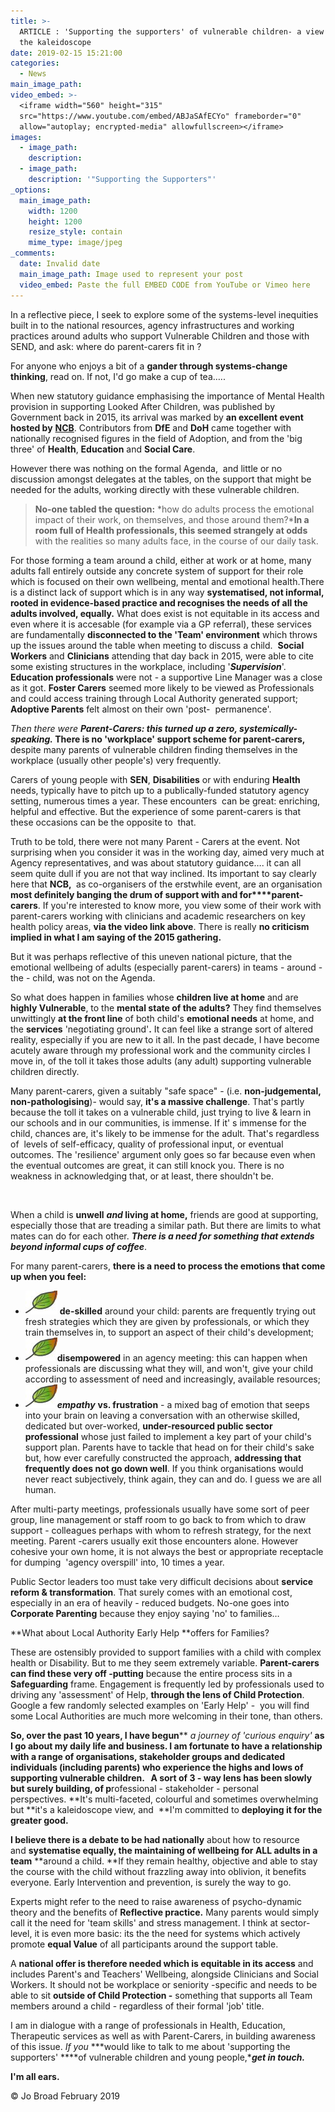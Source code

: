 ```yaml
---
title: >-
  ARTICLE : 'Supporting the supporters' of vulnerable children- a view through
  the kaleidoscope
date: 2019-02-15 15:21:00
categories:
  - News
main_image_path:
video_embed: >-
  <iframe width="560" height="315"
  src="https://www.youtube.com/embed/ABJaSAfECYo" frameborder="0"
  allow="autoplay; encrypted-media" allowfullscreen></iframe>
images:
  - image_path:
    description:
  - image_path:
    description: '"Supporting the Supporters"'
_options:
  main_image_path:
    width: 1200
    height: 1200
    resize_style: contain
    mime_type: image/jpeg
_comments:
  date: Invalid date
  main_image_path: Image used to represent your post
  video_embed: Paste the full EMBED CODE from YouTube or Vimeo here
---
```


In a reflective piece, I seek to explore some of the systems-level inequities built in to the national resources, agency infrastructures and working practices around adults who support Vulnerable Children and those with SEND, and ask: where do parent-carers fit in ?

For anyone who enjoys a bit of a **gander through systems-change thinking**, read on. If not, I'd go make a cup of tea…..

When new statutory guidance emphasising the importance of Mental Health provision in supporting Looked After Children, was published by Government back in 2015, its arrival was marked by **an excellent event hosted by** [**NCB**](https://www.ncb.org.uk/). Contributors from **DfE** and **DoH** came together with nationally recognised figures in the field of Adoption, and from the 'big three' of&nbsp;**Health**, **Education** and **Social Care**.

However there was nothing on the formal Agenda,&nbsp; and little or no discussion amongst delegates at the tables, on the support that might be needed for the adults, working directly with these vulnerable children.

> **No-one tabled the question:** *how do adults process the emotional impact of their work, on themselves, and those around them?***In a room full of Health professionals, this seemed strangely at odds** with the realities so many adults face, in the course of our daily task.&nbsp;

For those forming a team around a child, either at work or at home, many adults fall entirely outside any concrete system of support for their role which is focused on their own wellbeing, mental and emotional health.There is a distinct lack of support which is in any way&nbsp;**systematised, not informal, rooted in evidence-based practice and recognises the needs of all the adults involved, equally.**&nbsp;What does exist is not equitable in its access and even where it is accesable (for example via a GP referral), these services are fundamentally **disconnected to the 'Team' environment** which throws up the issues around the table when meeting to discuss a child. &nbsp;**Social Workers** and **Clinicians** attending that day back in 2015, were able to cite some existing structures in the workplace, including '***Supervision***'. **Education professionals** were not - a supportive Line Manager was a close as it got.&nbsp;**Foster Carers** seemed more likely to be viewed as Professionals and could access training through Local Authority generated support; **Adoptive Parents** felt almost on their own 'post-&nbsp; permanence'.&nbsp;

*Then there were* ***Parent-Carers: this turned up a zero, systemically-speaking.*&nbsp;There is no 'workplace' support scheme for parent-carers,** despite many parents of vulnerable children finding themselves in the workplace (usually other people's) very frequently.

Carers of young people with **SEN**, **Disabilities** or with enduring **Health** needs, typically have to pitch up to a publically-funded statutory agency setting, numerous times a year. These encounters &nbsp;can be great: enriching, helpful and effective. But the experience of some parent-carers is that these occasions can be the opposite to&nbsp; that.&nbsp;

Truth to be told, there were not many Parent - Carers at the event. Not surprising when you consider it was in the working day, aimed very much at Agency representatives, and was about statutory guidance…. it can all seem quite dull if you are not that way inclined. Its important to say clearly here that **NCB,&nbsp;** as co-organisers of the erstwhile event, are an organisation **most definitely banging the drum of support with and for****parent-carers**. If you're interested to know more, you view some of their work with parent-carers working with clinicians and academic researchers on key health policy areas,&nbsp;**via the video link above**. There is really&nbsp;**no criticism implied in what I am saying of the 2015 gathering.**

But it was perhaps reflective of this uneven national picture, that the emotional wellbeing of adults (especially parent-carers) in teams - around - the - child, was not on the Agenda.

So what does happen in families whose **children live at home** and are **highly Vulnerable**, to the **mental state of the adults?**&nbsp;They find themselves unwittingly **at the front line** of both child's **emotional needs** at home, and the **services**&nbsp;'negotiating ground'**.** It can feel like a strange sort of altered reality, especially if you are new to it all. In the past decade, I have become acutely aware through my professional work and the community circles I move in, of the toll it takes those adults (any adult) supporting vulnerable children directly.

Many parent-carers, given a suitably "safe space" - (i.e.&nbsp;**non-judgemental, non-pathologising**)- would say, **it's a massive challenge**. That's partly because the toll it takes on a vulnerable child, just trying to live & learn in our schools and in our communities, is immense. If it' s immense for the child, chances are, it's likely to be immense for the adult. That's regardless of&nbsp; levels of self-efficacy, quality of professional input, or eventual outcomes. The 'resilience' argument only goes so far because even when the eventual outcomes are great, it can still knock you. There is no weakness in acknowledging that, or at least, there shouldn't be.

&nbsp;

When a child is&nbsp;**unwell**&nbsp;***and* living at home,** friends are good at supporting, especially those that are treading a similar path. But there are limits to what mates can do for each other.&nbsp;***There is a need for something that extends beyond informal cups of coffee***.

For many parent-carers, **there is a need to process the emotions that come up when you feel:**

* ![](/uploads/kindle-templates-bullet-1.jpg)&nbsp;**de-skilled** around your child: parents are frequently trying out fresh strategies which they are given by professionals, or which they train themselves in, to support an aspect of their child's development;
* ![](/uploads/kindle-templates-bullet-1.jpg)**disempowered** in an agency meeting: this can happen when professionals are discussing what they will, and won't, give your child according to assessment of need and increasingly, available resources; &nbsp;
* ![](/uploads/kindle-templates-bullet-1.jpg)***empathy***&nbsp;**vs. frustration**&nbsp;- a mixed bag of emotion that seeps into your brain on leaving a conversation with an otherwise skilled, dedicated but over-worked,&nbsp;**under-resourced public sector professional** whose just failed to implement a key part of your child's support plan. Parents have to tackle that head on for their child's sake but, how ever carefully constructed the approach, **addressing that frequently does not go down well**. If you think organisations would never react subjectively, think again, they can and do. I guess we are all human.

After multi-party meetings, professionals usually have some sort of peer group, line management or staff room to go back to from which to draw support - colleagues perhaps with whom to refresh strategy, for the next meeting. Parent -carers usually exit those encounters alone. However cohesive your own home, it is not always the best or appropriate receptacle for dumping&nbsp; 'agency overspill' into, 10 times a year.

Public Sector leaders too must take very difficult decisions about **service reform & transformation**. That surely comes with an emotional cost, especially in an era of heavily - reduced budgets. No-one goes into **Corporate Parenting**&nbsp;because they enjoy saying 'no' to families…

**What about Local Authority Early Help&nbsp;**offers for Families?

These are ostensibly provided to support families with a child with complex health or Disability. But to me they seem extremely variable. **Parent-carers can find these very off -putting** because the entire process sits in a **Safeguarding** frame. Engagement is frequently led by professionals used to driving any 'assessment' of Help, **through the lens of Child Protection**.&nbsp; Google a few randomly selected examples on 'Early Help' -&nbsp; you will find some Local Authorities are much more welcoming in their tone, than others.

**So, over the past 10 years, I have begun****&nbsp;*a journey of 'curious enquiry'*&nbsp;**as I go about my daily life and business. I am fortunate to have a relationship with a range of organisations, stakeholder groups and dedicated individuals (including parents) who experience the highs and lows of supporting vulnerable children. &nbsp; A sort of **3 - way lens** has been slowly but surely building, of p**rofessional - stakeholder - personal perspectives.&nbsp;**It's multi-faceted, colourful and sometimes overwhelming but **it's a kaleidoscope view, and &nbsp;**I'm committed to **deploying it for the greater good.**

**I believe there is a debate to be had nationally**&nbsp;about how to resource and&nbsp;**systematise equally, the maintaining of wellbeing for ALL adults in a team** **around a child.&nbsp;**If they remain healthy, objective and able to stay the course with the child without frazzling away into oblivion, it benefits everyone. Early Intervention and prevention, is surely the way to go.&nbsp;

Experts might refer to the need to raise awareness of psycho-dynamic theory and the benefits of&nbsp;**Reflective practice.** Many parents would simply call it the need for 'team skills' and stress management. I think at sector-level, it is even more basic: its the the need for systems which actively promote **equal Value**&nbsp;of all participants around the support table.

A **national offer is therefore needed which is equitable in its access** and includes Parent's and Teachers' Wellbeing, alongside Clinicians and Social Workers. It should not be workplace or seniority -specific and needs to be able to sit&nbsp;**outside of Child Protection -** something that supports all Team members around a child - regardless of their formal 'job' title.

I am in dialogue with a range of professionals in Health, Education, Therapeutic services as well as with Parent-Carers, in building awareness of this issue.&nbsp;*If you* ***would like to talk to me about 'supporting the supporters' ****of vulnerable children and young people,****get in touch.***

**I'm all ears.**

&copy; Jo Broad February 2019